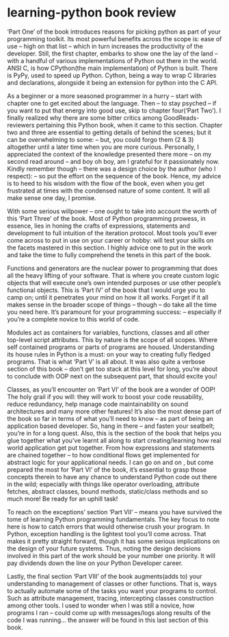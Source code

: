 # learning-python book review

‘Part One’ of the book introduces reasons for picking python as part of your programming toolkit. Its most powerful benefits across the scope is: ease of use – high on that list – which in turn increases the productivity of the developer. Still, the first chapter, embarks to show one the lay of the land – with a handful of various implementations of Python out there in the world. ANSI C, is how CPython(the main implementation) of Python is built. There is PyPy, used to speed up Python. Cython, being a way to wrap C libraries and declarations, alongside it being an extension for python into the C API.

As a beginner or a more seasoned programmer in a hurry – start with chapter one to get excited about the language. Then – to stay psyched – if you want to put that energy into good use, skip to chapter four(‘Part Two’). I finally realized why there are some bitter critics among GoodReads-reviewers pertaining this Python book, when it came to this section. Chapter two and three are essential to getting details of behind the scenes; but it can be overwhelming to some: – but, you could forgo them (2 & 3) altogether until a later time when you are more curious. Personally, I appreciated the context of the knowledge presented there more – on my second read around – and boy oh boy, am I grateful for it passionately now. Kindly remember though – there was a design choice by the author (who I respect): – so put the effort on the sequence of the book. Hence, my advice is to heed to his wisdom with the flow of the book, even when you get frustrated at times with the condensed nature of some content. It will all make sense one day, I promise.

With some serious willpower – one ought to take into account the worth of this ‘Part Three’ of the book. Most of Python programming prowess, in essence, lies in honing the crafts of expressions, statements and development to full intuition of the iteration protocol. Most tools you’ll ever come across to put in use on your career or hobby: will test your skills on the facets mastered in this section. I highly advice one to put in the work and take the time to fully comprehend the tenets in this part of the book.

Functions and generators are the nuclear power to programming that does all the heavy lifting of your software. That is where you create custom logic objects that will execute one’s own intended purposes or use other people’s functional objects. This is ‘Part IV’ of the book that I would urge you to camp on; until it penetrates your mind on how it all works. Forget if it all makes sense in the broader scope of things – though – do take all the time you need here. It’s paramount for your programming success: – especially if you’re a complete novice to this world of code.

Modules act as containers for variables, functions, classes and all other top-level script attributes. This by nature is the scope of all scopes. Where self contained programs or parts of programs are housed. Understanding its house rules in Python is a must: on your way to creating fully fledged programs. That is what ‘Part V’ is all about. It was also quite a verbose section of this book – don’t get too stack at this level for long, you’re about to conclude with OOP next on the subsequent part, that should excite you!

Classes, as you’ll encounter on ‘Part VI’ of the book are a wonder of OOP! The holy grail if you will: they will work to boost your code reusability, reduce redundancy, help manage code maintainability on sound architectures and many more other features! It’s also the most dense part of the book so far in terms of what you’ll need to know – as part of being an application based developer. So, hang in there – and fasten your seatbelt; you’re in for a long quest. Also, this is the section of the book that helps you glue together what you’ve learnt all along to start creating/learning how real world application get put together. From how expressions and statements are chained together – to how conditional flows get implemented for abstract logic for your applicational needs. I can go on and on , but come prepared the most for ‘Part VI’ of the book, it’s essential to grasp those concepts therein to have any chance to understand Python code out there in the wild; especially with things like operator overloading, attribute fetches, abstract classes, bound methods, static/class methods and so much more! Be ready for an uphill task!

To reach on the exceptions’ section ‘Part VII’ – means you have survived the tome of learning Python programming fundamentals. The key focus to note here is how to catch errors that would otherwise crush your program. In Python, exception handling is the lightest tool you’ll come across. That makes it pretty straight forward, though it has some serious implications on the design of your future systems. Thus, noting the design decisions involved in this part of the work should be your number one priority. It will pay dividends down the line on your Python Developer career.

Lastly, the final section ‘Part VIII’ of the book augments(adds to) your understanding to management of classes or other functions. That is, ways to actually automate some of the tasks you want your programs to control. Such as attribute management, tracing, intercepting classes construction among other tools. I used to wonder when I was still a novice, how programs I ran – could come up with messages/logs along results of the code I was running… the answer will be found in this last section of this book.
